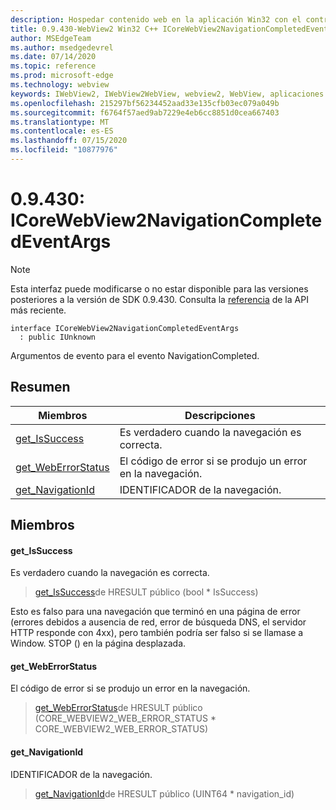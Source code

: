```yaml
---
description: Hospedar contenido web en la aplicación Win32 con el control Microsoft Edge WebView2
title: 0.9.430-WebView2 Win32 C++ ICoreWebView2NavigationCompletedEventArgs
author: MSEdgeTeam
ms.author: msedgedevrel
ms.date: 07/14/2020
ms.topic: reference
ms.prod: microsoft-edge
ms.technology: webview
keywords: IWebView2, IWebView2WebView, webview2, WebView, aplicaciones Win32, Win32, Edge, ICoreWebView2, ICoreWebView2Host, control de explorador, HTML Edge
ms.openlocfilehash: 215297bf56234452aad33e135cfb03ec079a049b
ms.sourcegitcommit: f6764f57aed9ab7229e4eb6cc8851d0cea667403
ms.translationtype: MT
ms.contentlocale: es-ES
ms.lasthandoff: 07/15/2020
ms.locfileid: "10877976"
---
```

# 0.9.430: ICoreWebView2NavigationCompletedEventArgs 

> [!NOTE]
> Esta interfaz puede modificarse o no estar disponible para las versiones posteriores a la versión de SDK 0.9.430. Consulta la [referencia](../../../webview2-api-reference.md) de la API más reciente.

```
interface ICoreWebView2NavigationCompletedEventArgs
  : public IUnknown
```

Argumentos de evento para el evento NavigationCompleted.

## Resumen

 Miembros                        | Descripciones
--------------------------------|---------------------------------------------
[get_IsSuccess](#get_issuccess) | Es verdadero cuando la navegación es correcta.
[get_WebErrorStatus](#get_weberrorstatus) | El código de error si se produjo un error en la navegación.
[get_NavigationId](#get_navigationid) | IDENTIFICADOR de la navegación.

## Miembros

#### get_IsSuccess 

Es verdadero cuando la navegación es correcta.

> [get_IsSuccess](#get_issuccess)de HRESULT público (bool * IsSuccess)

Esto es falso para una navegación que terminó en una página de error (errores debidos a ausencia de red, error de búsqueda DNS, el servidor HTTP responde con 4xx), pero también podría ser falso si se llamase a Window. STOP () en la página desplazada.

#### get_WebErrorStatus 

El código de error si se produjo un error en la navegación.

> [get_WebErrorStatus](#get_weberrorstatus)de HRESULT público (CORE_WEBVIEW2_WEB_ERROR_STATUS * CORE_WEBVIEW2_WEB_ERROR_STATUS)

#### get_NavigationId 

IDENTIFICADOR de la navegación.

> [get_NavigationId](#get_navigationid)de HRESULT público (UINT64 * navigation_id)


